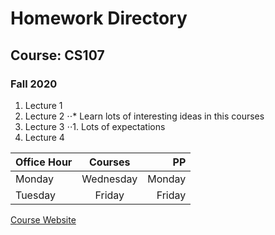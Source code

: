 # Homework Directory
## Course: CS107
### Fall 2020

1. Lecture 1
2. Lecture 2
⋅⋅* Learn lots of interesting ideas in this courses
3. Lecture 3
⋅⋅1. Lots of expectations
4. Lecture 4


| Office Hour   | Courses       | PP    |
| ------------- |:-------------:| -----:|
| Monday        | Wednesday     | Monday|
| Tuesday       | Friday        | Friday|


[Course Website](https://harvard-iacs.github.io/2020-CS107/)
